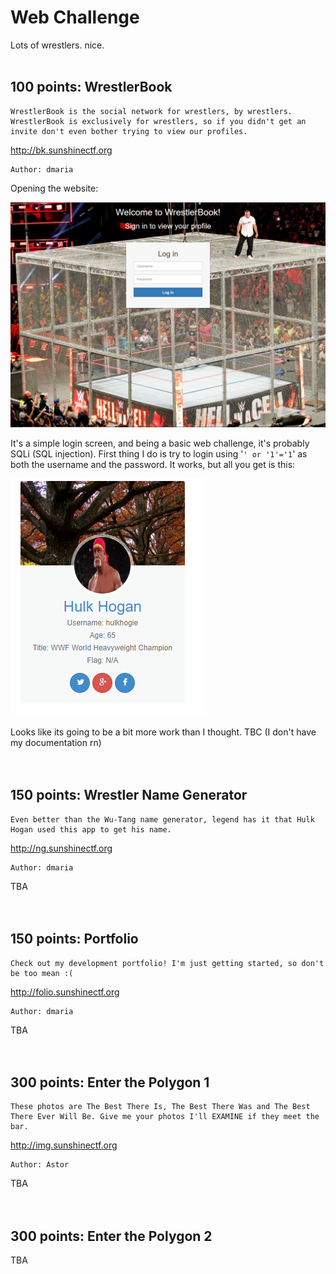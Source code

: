 # Web Challenge
Lots of wrestlers. nice.
<br>
<br>
## 100 points: WrestlerBook
```
WrestlerBook is the social network for wrestlers, by wrestlers. WrestlerBook is exclusively for wrestlers, so if you didn't get an invite don't even bother trying to view our profiles.
```
<a href="http://bk.sunshinectf.org">http://bk.sunshinectf.org</a>
```
Author: dmaria
```
Opening the website:

![](/Images/2019/SunshineCTF/WrestlerBook.PNG)

It's a simple login screen, and being a basic web challenge, it's probably SQLi (SQL injection). First thing I do is try to login using '`' or '1'='1`' as both the username and the password. It works, but all you get is this:

![](/Images/2019/SunshineCTF/hulkhogie.PNG)

Looks like its going to be a bit more work than I thought.
TBC (I don't have my documentation rn)
<br>
<br>
<br>
## 150 points: Wrestler Name Generator
```
Even better than the Wu-Tang name generator, legend has it that Hulk Hogan used this app to get his name.
```
<a href='http://ng.sunshinectf.org'>http://ng.sunshinectf.org</a>
```
Author: dmaria
```
TBA
<br>
<br>
<br>
## 150 points: Portfolio
```
Check out my development portfolio! I'm just getting started, so don't be too mean :(
```
<a href='http://folio.sunshinectf.org'>http://folio.sunshinectf.org</a>
```
Author: dmaria
```
TBA
<br>
<br>
<br>
## 300 points: Enter the Polygon 1
```
These photos are The Best There Is, The Best There Was and The Best There Ever Will Be. Give me your photos I'll EXAMINE if they meet the bar.
```
<a href='http://img.sunshinectf.org'>http://img.sunshinectf.org</a>
```
Author: Astor
```
TBA
<br>
<br>
<br>
## 300 points: Enter the Polygon 2
TBA
